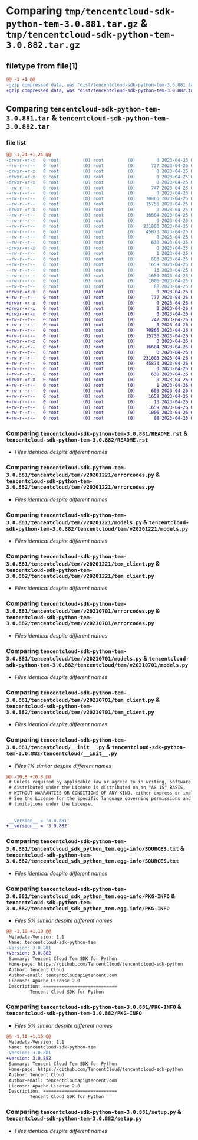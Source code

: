 # Comparing `tmp/tencentcloud-sdk-python-tem-3.0.881.tar.gz` & `tmp/tencentcloud-sdk-python-tem-3.0.882.tar.gz`

## filetype from file(1)

```diff
@@ -1 +1 @@
-gzip compressed data, was "dist/tencentcloud-sdk-python-tem-3.0.881.tar", last modified: Tue Apr 25 00:57:18 2023, max compression
+gzip compressed data, was "dist/tencentcloud-sdk-python-tem-3.0.882.tar", last modified: Wed Apr 26 03:51:13 2023, max compression
```

## Comparing `tencentcloud-sdk-python-tem-3.0.881.tar` & `tencentcloud-sdk-python-tem-3.0.882.tar`

### file list

```diff
@@ -1,24 +1,24 @@
-drwxr-xr-x   0 root         (0) root         (0)        0 2023-04-25 00:57:18.000000 tencentcloud-sdk-python-tem-3.0.881/
--rw-r--r--   0 root         (0) root         (0)      737 2023-04-25 00:57:18.000000 tencentcloud-sdk-python-tem-3.0.881/README.rst
-drwxr-xr-x   0 root         (0) root         (0)        0 2023-04-25 00:57:18.000000 tencentcloud-sdk-python-tem-3.0.881/tencentcloud/
-drwxr-xr-x   0 root         (0) root         (0)        0 2023-04-25 00:57:18.000000 tencentcloud-sdk-python-tem-3.0.881/tencentcloud/tem/
-drwxr-xr-x   0 root         (0) root         (0)        0 2023-04-25 00:57:18.000000 tencentcloud-sdk-python-tem-3.0.881/tencentcloud/tem/v20201221/
--rw-r--r--   0 root         (0) root         (0)      747 2023-04-25 00:57:18.000000 tencentcloud-sdk-python-tem-3.0.881/tencentcloud/tem/v20201221/errorcodes.py
--rw-r--r--   0 root         (0) root         (0)        0 2023-04-25 00:57:18.000000 tencentcloud-sdk-python-tem-3.0.881/tencentcloud/tem/v20201221/__init__.py
--rw-r--r--   0 root         (0) root         (0)    70866 2023-04-25 00:57:18.000000 tencentcloud-sdk-python-tem-3.0.881/tencentcloud/tem/v20201221/models.py
--rw-r--r--   0 root         (0) root         (0)    15756 2023-04-25 00:57:18.000000 tencentcloud-sdk-python-tem-3.0.881/tencentcloud/tem/v20201221/tem_client.py
-drwxr-xr-x   0 root         (0) root         (0)        0 2023-04-25 00:57:18.000000 tencentcloud-sdk-python-tem-3.0.881/tencentcloud/tem/v20210701/
--rw-r--r--   0 root         (0) root         (0)    16604 2023-04-25 00:57:18.000000 tencentcloud-sdk-python-tem-3.0.881/tencentcloud/tem/v20210701/errorcodes.py
--rw-r--r--   0 root         (0) root         (0)        0 2023-04-25 00:57:18.000000 tencentcloud-sdk-python-tem-3.0.881/tencentcloud/tem/v20210701/__init__.py
--rw-r--r--   0 root         (0) root         (0)   231003 2023-04-25 00:57:18.000000 tencentcloud-sdk-python-tem-3.0.881/tencentcloud/tem/v20210701/models.py
--rw-r--r--   0 root         (0) root         (0)    45873 2023-04-25 00:57:18.000000 tencentcloud-sdk-python-tem-3.0.881/tencentcloud/tem/v20210701/tem_client.py
--rw-r--r--   0 root         (0) root         (0)        0 2023-04-25 00:57:18.000000 tencentcloud-sdk-python-tem-3.0.881/tencentcloud/tem/__init__.py
--rw-r--r--   0 root         (0) root         (0)      630 2023-04-25 00:57:18.000000 tencentcloud-sdk-python-tem-3.0.881/tencentcloud/__init__.py
-drwxr-xr-x   0 root         (0) root         (0)        0 2023-04-25 00:57:18.000000 tencentcloud-sdk-python-tem-3.0.881/tencentcloud_sdk_python_tem.egg-info/
--rw-r--r--   0 root         (0) root         (0)        1 2023-04-25 00:57:18.000000 tencentcloud-sdk-python-tem-3.0.881/tencentcloud_sdk_python_tem.egg-info/dependency_links.txt
--rw-r--r--   0 root         (0) root         (0)      603 2023-04-25 00:57:18.000000 tencentcloud-sdk-python-tem-3.0.881/tencentcloud_sdk_python_tem.egg-info/SOURCES.txt
--rw-r--r--   0 root         (0) root         (0)     1659 2023-04-25 00:57:18.000000 tencentcloud-sdk-python-tem-3.0.881/tencentcloud_sdk_python_tem.egg-info/PKG-INFO
--rw-r--r--   0 root         (0) root         (0)       13 2023-04-25 00:57:18.000000 tencentcloud-sdk-python-tem-3.0.881/tencentcloud_sdk_python_tem.egg-info/top_level.txt
--rw-r--r--   0 root         (0) root         (0)     1659 2023-04-25 00:57:18.000000 tencentcloud-sdk-python-tem-3.0.881/PKG-INFO
--rw-r--r--   0 root         (0) root         (0)     1006 2023-04-25 00:57:18.000000 tencentcloud-sdk-python-tem-3.0.881/setup.py
--rw-r--r--   0 root         (0) root         (0)       88 2023-04-25 00:57:18.000000 tencentcloud-sdk-python-tem-3.0.881/setup.cfg
+drwxr-xr-x   0 root         (0) root         (0)        0 2023-04-26 03:51:13.000000 tencentcloud-sdk-python-tem-3.0.882/
+-rw-r--r--   0 root         (0) root         (0)      737 2023-04-26 03:51:13.000000 tencentcloud-sdk-python-tem-3.0.882/README.rst
+drwxr-xr-x   0 root         (0) root         (0)        0 2023-04-26 03:51:13.000000 tencentcloud-sdk-python-tem-3.0.882/tencentcloud/
+drwxr-xr-x   0 root         (0) root         (0)        0 2023-04-26 03:51:13.000000 tencentcloud-sdk-python-tem-3.0.882/tencentcloud/tem/
+drwxr-xr-x   0 root         (0) root         (0)        0 2023-04-26 03:51:13.000000 tencentcloud-sdk-python-tem-3.0.882/tencentcloud/tem/v20201221/
+-rw-r--r--   0 root         (0) root         (0)      747 2023-04-26 03:51:13.000000 tencentcloud-sdk-python-tem-3.0.882/tencentcloud/tem/v20201221/errorcodes.py
+-rw-r--r--   0 root         (0) root         (0)        0 2023-04-26 03:51:13.000000 tencentcloud-sdk-python-tem-3.0.882/tencentcloud/tem/v20201221/__init__.py
+-rw-r--r--   0 root         (0) root         (0)    70866 2023-04-26 03:51:13.000000 tencentcloud-sdk-python-tem-3.0.882/tencentcloud/tem/v20201221/models.py
+-rw-r--r--   0 root         (0) root         (0)    15756 2023-04-26 03:51:13.000000 tencentcloud-sdk-python-tem-3.0.882/tencentcloud/tem/v20201221/tem_client.py
+drwxr-xr-x   0 root         (0) root         (0)        0 2023-04-26 03:51:13.000000 tencentcloud-sdk-python-tem-3.0.882/tencentcloud/tem/v20210701/
+-rw-r--r--   0 root         (0) root         (0)    16604 2023-04-26 03:51:13.000000 tencentcloud-sdk-python-tem-3.0.882/tencentcloud/tem/v20210701/errorcodes.py
+-rw-r--r--   0 root         (0) root         (0)        0 2023-04-26 03:51:13.000000 tencentcloud-sdk-python-tem-3.0.882/tencentcloud/tem/v20210701/__init__.py
+-rw-r--r--   0 root         (0) root         (0)   231003 2023-04-26 03:51:13.000000 tencentcloud-sdk-python-tem-3.0.882/tencentcloud/tem/v20210701/models.py
+-rw-r--r--   0 root         (0) root         (0)    45873 2023-04-26 03:51:13.000000 tencentcloud-sdk-python-tem-3.0.882/tencentcloud/tem/v20210701/tem_client.py
+-rw-r--r--   0 root         (0) root         (0)        0 2023-04-26 03:51:13.000000 tencentcloud-sdk-python-tem-3.0.882/tencentcloud/tem/__init__.py
+-rw-r--r--   0 root         (0) root         (0)      630 2023-04-26 03:51:13.000000 tencentcloud-sdk-python-tem-3.0.882/tencentcloud/__init__.py
+drwxr-xr-x   0 root         (0) root         (0)        0 2023-04-26 03:51:13.000000 tencentcloud-sdk-python-tem-3.0.882/tencentcloud_sdk_python_tem.egg-info/
+-rw-r--r--   0 root         (0) root         (0)        1 2023-04-26 03:51:13.000000 tencentcloud-sdk-python-tem-3.0.882/tencentcloud_sdk_python_tem.egg-info/dependency_links.txt
+-rw-r--r--   0 root         (0) root         (0)      603 2023-04-26 03:51:13.000000 tencentcloud-sdk-python-tem-3.0.882/tencentcloud_sdk_python_tem.egg-info/SOURCES.txt
+-rw-r--r--   0 root         (0) root         (0)     1659 2023-04-26 03:51:13.000000 tencentcloud-sdk-python-tem-3.0.882/tencentcloud_sdk_python_tem.egg-info/PKG-INFO
+-rw-r--r--   0 root         (0) root         (0)       13 2023-04-26 03:51:13.000000 tencentcloud-sdk-python-tem-3.0.882/tencentcloud_sdk_python_tem.egg-info/top_level.txt
+-rw-r--r--   0 root         (0) root         (0)     1659 2023-04-26 03:51:13.000000 tencentcloud-sdk-python-tem-3.0.882/PKG-INFO
+-rw-r--r--   0 root         (0) root         (0)     1006 2023-04-26 03:51:13.000000 tencentcloud-sdk-python-tem-3.0.882/setup.py
+-rw-r--r--   0 root         (0) root         (0)       88 2023-04-26 03:51:13.000000 tencentcloud-sdk-python-tem-3.0.882/setup.cfg
```

### Comparing `tencentcloud-sdk-python-tem-3.0.881/README.rst` & `tencentcloud-sdk-python-tem-3.0.882/README.rst`

 * *Files identical despite different names*

### Comparing `tencentcloud-sdk-python-tem-3.0.881/tencentcloud/tem/v20201221/errorcodes.py` & `tencentcloud-sdk-python-tem-3.0.882/tencentcloud/tem/v20201221/errorcodes.py`

 * *Files identical despite different names*

### Comparing `tencentcloud-sdk-python-tem-3.0.881/tencentcloud/tem/v20201221/models.py` & `tencentcloud-sdk-python-tem-3.0.882/tencentcloud/tem/v20201221/models.py`

 * *Files identical despite different names*

### Comparing `tencentcloud-sdk-python-tem-3.0.881/tencentcloud/tem/v20201221/tem_client.py` & `tencentcloud-sdk-python-tem-3.0.882/tencentcloud/tem/v20201221/tem_client.py`

 * *Files identical despite different names*

### Comparing `tencentcloud-sdk-python-tem-3.0.881/tencentcloud/tem/v20210701/errorcodes.py` & `tencentcloud-sdk-python-tem-3.0.882/tencentcloud/tem/v20210701/errorcodes.py`

 * *Files identical despite different names*

### Comparing `tencentcloud-sdk-python-tem-3.0.881/tencentcloud/tem/v20210701/models.py` & `tencentcloud-sdk-python-tem-3.0.882/tencentcloud/tem/v20210701/models.py`

 * *Files identical despite different names*

### Comparing `tencentcloud-sdk-python-tem-3.0.881/tencentcloud/tem/v20210701/tem_client.py` & `tencentcloud-sdk-python-tem-3.0.882/tencentcloud/tem/v20210701/tem_client.py`

 * *Files identical despite different names*

### Comparing `tencentcloud-sdk-python-tem-3.0.881/tencentcloud/__init__.py` & `tencentcloud-sdk-python-tem-3.0.882/tencentcloud/__init__.py`

 * *Files 1% similar despite different names*

```diff
@@ -10,8 +10,8 @@
 # Unless required by applicable law or agreed to in writing, software
 # distributed under the License is distributed on an "AS IS" BASIS,
 # WITHOUT WARRANTIES OR CONDITIONS OF ANY KIND, either express or implied.
 # See the License for the specific language governing permissions and
 # limitations under the License.
 
 
-__version__ = '3.0.881'
+__version__ = '3.0.882'
```

### Comparing `tencentcloud-sdk-python-tem-3.0.881/tencentcloud_sdk_python_tem.egg-info/SOURCES.txt` & `tencentcloud-sdk-python-tem-3.0.882/tencentcloud_sdk_python_tem.egg-info/SOURCES.txt`

 * *Files identical despite different names*

### Comparing `tencentcloud-sdk-python-tem-3.0.881/tencentcloud_sdk_python_tem.egg-info/PKG-INFO` & `tencentcloud-sdk-python-tem-3.0.882/tencentcloud_sdk_python_tem.egg-info/PKG-INFO`

 * *Files 5% similar despite different names*

```diff
@@ -1,10 +1,10 @@
 Metadata-Version: 1.1
 Name: tencentcloud-sdk-python-tem
-Version: 3.0.881
+Version: 3.0.882
 Summary: Tencent Cloud Tem SDK for Python
 Home-page: https://github.com/TencentCloud/tencentcloud-sdk-python
 Author: Tencent Cloud
 Author-email: tencentcloudapi@tencent.com
 License: Apache License 2.0
 Description: ============================
         Tencent Cloud SDK for Python
```

### Comparing `tencentcloud-sdk-python-tem-3.0.881/PKG-INFO` & `tencentcloud-sdk-python-tem-3.0.882/PKG-INFO`

 * *Files 5% similar despite different names*

```diff
@@ -1,10 +1,10 @@
 Metadata-Version: 1.1
 Name: tencentcloud-sdk-python-tem
-Version: 3.0.881
+Version: 3.0.882
 Summary: Tencent Cloud Tem SDK for Python
 Home-page: https://github.com/TencentCloud/tencentcloud-sdk-python
 Author: Tencent Cloud
 Author-email: tencentcloudapi@tencent.com
 License: Apache License 2.0
 Description: ============================
         Tencent Cloud SDK for Python
```

### Comparing `tencentcloud-sdk-python-tem-3.0.881/setup.py` & `tencentcloud-sdk-python-tem-3.0.882/setup.py`

 * *Files identical despite different names*

